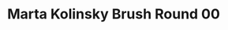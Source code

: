 ---
layout: product
title: "Marta Kolinsky Brush Round 00"
price: "600" 
desc: "Četkica od prirodne dlake"
img_path: "/assets/img/MP1012.webp"
brand: "AK"
available: false
special_offer: false
new: false
soon: false
cat: "070000"
subcat: "070200"
subsubcat: "070201"
sifra: "MP1012"
popular: false
spec: false
---